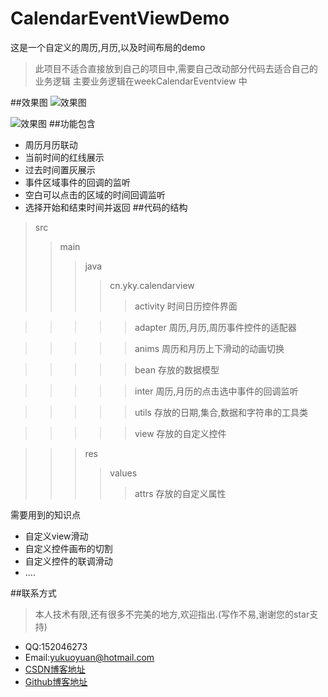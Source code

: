 # CalendarEventViewDemo
这是一个自定义的周历,月历,以及时间布局的demo
>此项目不适合直接放到自己的项目中,需要自己改动部分代码去适合自己的业务逻辑
主要业务逻辑在weekCalendarEventview 中

##效果图
![效果图](https://github.com/yukuoyuan/CalendarEventViewDemo/blob/master/img/checktime.gif)

![效果图](https://github.com/yukuoyuan/CalendarEventViewDemo/blob/master/img/simple.gif)
##功能包含
* 周历月历联动
* 当前时间的红线展示
* 过去时间置灰展示
* 事件区域事件的回调的监听
* 空白可以点击的区域的时间回调监听
* 选择开始和结束时间并返回
##代码的结构
>src
>>main
>>>java
>>>>cn.yky.calendarview
>>>>>activity  时间日历控件界面

>>>>>adapter  周历,月历,周历事件控件的适配器

>>>>> anims   周历和月历上下滑动的动画切换

>>>>> bean 存放的数据模型

>>>>> inter 周历,月历的点击选中事件的回调监听

>>>>> utils  存放的日期,集合,数据和字符串的工具类

>>>>> view 存放的自定义控件

>>>  res 
>>>> values 
>>>>> attrs 存放的自定义属性



需要用到的知识点
* 自定义view滑动
* 自定义控件画布的切割
* 自定义控件的联调滑动
* ....




##联系方式
>本人技术有限,还有很多不完美的地方,欢迎指出.(写作不易,谢谢您的star支持)
* QQ:152046273
* Email:yukuoyuan@hotmail.com
* [CSDN博客地址](http://blog.csdn.net/easkshark)
* [Github博客地址](https://yukuoyuan.github.io/archives/)

